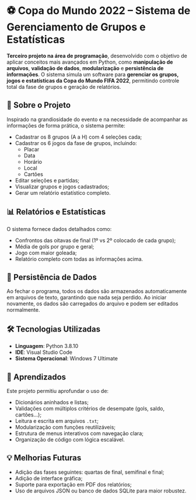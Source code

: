 # ⚽ Copa do Mundo 2022 – Sistema de Gerenciamento de Grupos e Estatísticas

**Terceiro projeto na área de programação**, desenvolvido com o objetivo de aplicar conceitos mais avançados em Python, como **manipulação de arquivos**, **validação de dados**, **modularização** e **persistência de informações**. O sistema simula um software para **gerenciar os grupos, jogos e estatísticas da Copa do Mundo FIFA 2022**, permitindo controle total da fase de grupos e geração de relatórios.

## 🧠 Sobre o Projeto

Inspirado na grandiosidade do evento e na necessidade de acompanhar as informações de forma prática, o sistema permite:

- Cadastrar os 8 grupos (A a H) com 4 seleções cada;
- Cadastrar os 6 jogos da fase de grupos, incluindo:
  - Placar
  - Data
  - Horário
  - Local
  - Cartões
- Editar seleções e partidas;
- Visualizar grupos e jogos cadastrados;
- Gerar um relatório estatístico completo.

## 📊 Relatórios e Estatísticas

O sistema fornece dados detalhados como:

- Confrontos das oitavas de final (1º vs 2º colocado de cada grupo);
- Média de gols por grupo e geral;
- Jogo com maior goleada;
- Relatório completo com todas as informações acima.

## 💾 Persistência de Dados

Ao fechar o programa, todos os dados são armazenados automaticamente em arquivos de texto, garantindo que nada seja perdido. Ao iniciar novamente, os dados são carregados do arquivo e podem ser editados normalmente.

## 🛠️ Tecnologias Utilizadas

- **Linguagem**: Python 3.8.10  
- **IDE**: Visual Studio Code  
- **Sistema Operacional**: Windows 7 Ultimate

## 📌 Aprendizados

Este projeto permitiu aprofundar o uso de:

- Dicionários aninhados e listas;
- Validações com múltiplos critérios de desempate (gols, saldo, cartões...);
- Leitura e escrita em arquivos `.txt`;
- Modularização com funções reutilizáveis;
- Estrutura de menus interativos com navegação clara;
- Organização de código com lógica escalável.

## 💡 Melhorias Futuras

- Adição das fases seguintes: quartas de final, semifinal e final;
- Adição de interface gráfica;
- Suporte para exportação em PDF dos relatórios;
- Uso de arquivos JSON ou banco de dados SQLite para maior robustez.
